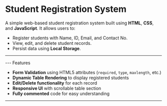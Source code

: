 # Student Registration System

A simple web-based student registration system built using **HTML**, **CSS**, and **JavaScript**. It allows users to:

- Register students with Name, ID, Email, and Contact No.
- View, edit, and delete student records.
- Persist data using **Local Storage**.

---

--- Features

- **Form Validation** using HTML5 attributes (`required`, `type`, `maxlength`, etc.)
- **Dynamic Table Rendering** to display registered students
- **Edit/Delete functionality** for each record
- **Responsive UI** with scrollable table section
- **Fully commented** code for easy understanding

---
